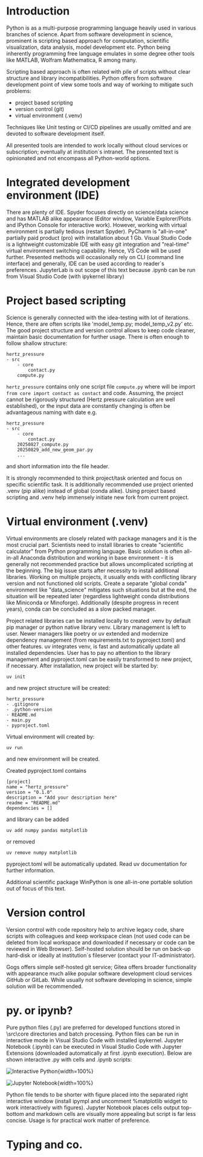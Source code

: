# Introduction
Python is as a multi-purpose programming language heavily used in various branches of science. Apart from software development in science, prominent is scripting based approach for computation, scientific visualization, data analysis, model development etc. Python being inherently programming free language emulates in some degree other tools like MATLAB, Wolfram Mathematica, R among many.

Scripting based approach is often related with pile of scripts without clear structure and library incompatibilities. Python offers from software development point of view some tools and way of working to mitigate such problems:

- project based scripting
- version control (git)
- virtual environment (.venv)

Techniques like Unit testing or CI/CD pipelines are usually omitted and are devoted to software development itself.

All presented tools are intended to work locally without cloud services or subscription; eventually at institution´s intranet. The presented text is opinionated and not encompass all Python-world options.

# Integrated development environment (IDE)
There are plenty of IDE. Spyder focuses directly on science/data science and has MATLAB alike appearance (Editor window, Variable Explorer/Plots and IPython Console for interactive work). However, working with virtual environment is partially tedious (restart Spyder). PyCharm is "all-in-one" partially paid product (pro) with installation about 1 Gb. Visual Studio Code is a lightweight customizable IDE with easy git integration and "real-time" virtual environment switching capability. Hence, VS Code will be used further. Presented methods will occasionally rely on CLI (command line interface) and generally, IDE can be used according to reader´s preferences. JupyterLab is out scope of this text because .ipynb can be run from Visual Studio Code (with ipykernel library)

# Project based scripting
Science is generally connected with the idea-testing with lot of iterations. Hence, there are often scripts like 'model_temp.py; model_temp_v2.py' etc. The good project structure and version control allows to keep code cleaner, maintain basic documentation for further usage. There is often enough to follow shallow structure:
```
hertz_pressure
- src
    - core
        contact.py
    compute.py
```
```hertz_pressure``` contains only one script file  ```compute.py``` where will be import ```from core import contact as contact``` and code. Assuming, the project cannot be rigorously structured (Hertz pressure calculation are well established), or the input data are constantly changing is often be advantageous naming with date e.g.
```
hertz_pressure
- src
    - core
        contact.py
    20250827_compute.py
    20250829_add_new_geom_par.py
    ...
```
and short information into the file header.

It is strongly recommended to think project/task oriented and focus on specific scientific task. It is additionally recommended use project oriented .venv (pip alike) instead of global (conda alike). Using project based scripting and .venv help immensely initiate new fork from current project.

# Virtual environment (.venv)
Virtual environments are closely related with package managers and it is the most crucial part. Scientists need to install libraries to create "scientific calculator" from Python programming language. Basic solution is often all-in-all Anaconda distribution and working in base environment - it is generally not recommended practice but allows uncomplicated scripting at the beginning. The big issue starts after necessity to install additional libraries. Working on multiple projects, it usually ends with conflicting library version and not functioned old scripts. Create a separate "global conda" environment like "data_science" mitigates such situations but at the end, the situation will be repeated later (regardless lightweight conda distributions like Miniconda or Minoforge). Additionally (despite progress in recent years), conda can be concluded as a slow packed manager.

Project related libraries can be installed locally to created .venv by default pip manager or python native library venv. Library management is left to user. Newer managers like poetry or uv extended and modernize dependency management (from requirements.txt to pyproject.toml) and other features. uv integrates venv, is fast and automatically update all installed dependencies. User has to pay no attention to the library management and pyproject.toml can be easily transformed to new project, if necessary. After installation, new project will be started by:
```
uv init
```
and new project structure will be created:
```
hertz_pressure
- .gitignore
- .python-version
- README.md
- main.py
- pyproject.toml
```
Virtual environment will created by:
```
uv run 
```
and new environment will be created.

Created pyproject.toml contains
```
[project]
name = "hertz_pressure"
version = "0.1.0"
description = "Add your description here"
readme = "README.md"
dependencies = []

```
and library can be added
```
uv add numpy pandas matplotlib
```
or removed
```
uv remove numpy matplotlib
``` 
pyproject.toml will be automatically updated. Read uv documentation for further information.

Additional scientific package WinPython is one all-in-one portable solution out of focus of this text.

# Version control
Version control with code repository help to archive legacy code, share scripts with colleagues and keep workspace clean (not used code can be deleted from local workspace and downloaded if necessary or code can be reviewed in Web Browser). Self-hosted solution should be run on back-up hard-disk or ideally at institution´s fileserver (contact your IT-administrator).

Gogs offers simple self-hosted git service; Gitea offers broader functionality with appearance much alike popular software development cloud services GitHub or GitLab. While usually not software developing in science, simple solution will be recommended.

# py. or ipynb?
Pure python files (.py) are preferred for developed functions stored in \src\core directories and batch processing. Python files can be run in interactive mode in Visual Studio Code with installed ipykernel. Jupyter Notebook (.ipynb) can be executed in Visual Studio Code with Jupyter Extensions (downloaded automatically at first .ipynb execution). Below are shown interactive .py with cells and .ipynb scripts:

![Interactive Python](../figs/py_with_cells.png){width=100%}


![Jupyter Notebook](../figs/ipynb.png){width=100%}

Python file tends to be shorter with figure placed into the separated right interactive window (install ipympl and uncomment %matplotlib widget to work interactively with figures). Jupyter Notebook places cells output top-bottom and markdown cells are visually more appealing but script is far less concise. Usage is for practical work matter of preference.

# Typing and co.

